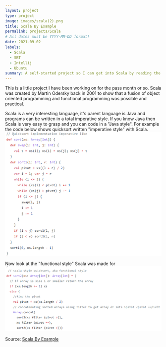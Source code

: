 ```yaml
---
layout: project
type: project
image: images/scala(2).png
title: Scala By Example
permalink: projects/Scala
# All dates must be YYYY-MM-DD format!
date: 2021-09-02
labels:
  - Scala
  - SBT
  - Intellij
  - Ubuntu
summary: A self-started project so I can get into Scala by reading the book Scala By Example.
---
```


This is a little project I have been working on for the pass month or so. Scala was created by Martin Odersky back in 2001 to show that a fusion of object oriented programming and functional programming was possible and practical. 

Scala is a very interesting language, it's parent language is Java and programs can be written in a total imperative style. If you know Java then Scala is very easy to grasp and you can code in a "Java style". For example the code below shows quicksort written "imperative style" with Scala. 
<img class="centered" src="../images/imperative.png">

Now look at the "functional style" Scala was made for
<img class="centered" src="../images/ScalaStyle.png">

Source: <a href="https://github.com/Jonathan-Ma/Scala-By-Example.git"><i class="large github icon"></i>Scala By Example</a>
